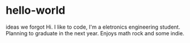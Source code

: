 # hello-world
ideas we forgot
Hi. I like to code, I'm a eletronics engineering student. Planning to graduate in the next year. Enjoys math rock and some indie.
